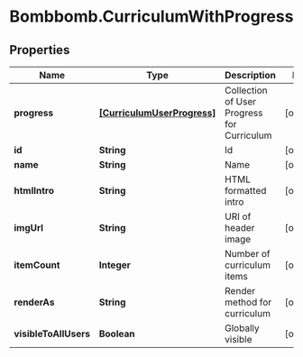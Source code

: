 # Bombbomb.CurriculumWithProgress

## Properties
Name | Type | Description | Notes
------------ | ------------- | ------------- | -------------
**progress** | [**[CurriculumUserProgress]**](CurriculumUserProgress.md) | Collection of User Progress for Curriculum | [optional] 
**id** | **String** | Id | [optional] 
**name** | **String** | Name | [optional] 
**htmlIntro** | **String** | HTML formatted intro | [optional] 
**imgUrl** | **String** | URI of header image | [optional] 
**itemCount** | **Integer** | Number of curriculum items | [optional] 
**renderAs** | **String** | Render method for curriculum | [optional] 
**visibleToAllUsers** | **Boolean** | Globally visible | [optional] 


